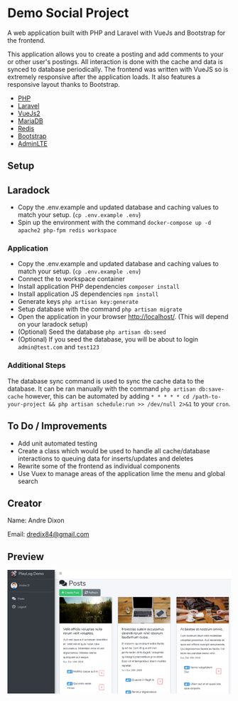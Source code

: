 # Demo Social Project

A web application built with PHP and Laravel with VueJs and Bootstrap for the frontend.

This application allows you to create a posting and add comments to your or other user's postings.
All interaction is done with the cache and data is synced to database periodically. The frontend was written with VueJS so is extremely responsive after the application loads.
It also features a responsive layout thanks to Bootstrap.

- [PHP](https://www.php.net/)
- [Laravel](https://laravel.com)
- [VueJs2](https://vuejs.org/)
- [MariaDB](https://mariadb.org/)
- [Redis](https://redis.io/)
- [Bootstrap](https://getbootstrap.com/)
- [AdminLTE](https://adminlte.io/)

## Setup

## Laradock

- Copy the .env.example and updated database and caching values to match your setup. (`cp .env.example .env`)
- Spin up the environment with the command `docker-compose up -d apache2 php-fpm redis workspace`

### Application

- Copy the .env.example and updated database and caching values to match your setup. (`cp .env.example .env`)
- Connect the to workspace container
- Install application PHP dependencies `composer install`
- Install application JS dependencies `npm install`
- Generate keys `php artisan key:generate`
- Setup database with the command `php artisan migrate`
- Open the application in your browser [http://localhost/](http://localhost/). (This will depend on your laradock setup)
- (Optional) Seed the database `php artisan db:seed`
- (Optional) If you seed the database, you will be about to login `admin@test.com` and `test123`

### Additional Steps

The database sync command is used to sync the cache data to the database. It can be ran manually with the command `php artisan db:save-cache` however, this can be automated by adding `* * * * * cd /path-to-your-project && php artisan schedule:run >> /dev/null 2>&1` to your `cron`.

## To Do / Improvements

- Add unit automated testing
- Create a class which would be used to handle all cache/database interactions to queuing data for inserts/updates and deletes
- Rewrite some of the frontend as individual components
- Use Vuex to manage areas of the application lime the menu and global search

## Creator

Name: Andre Dixon

Email: dredix84@gmail.com

## Preview

![Drag Racing](application/public/img/social_app.png)
